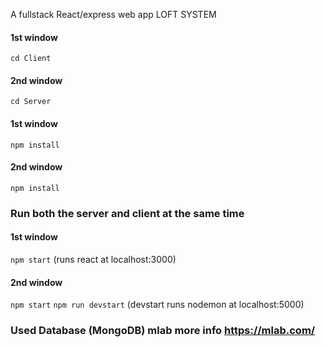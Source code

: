 A fullstack React/express web app LOFT SYSTEM

#### 1st window
`cd Client`

#### 2nd window
`cd Server`

#### 1st window
`npm install` 

#### 2nd window
`npm install` 


### Run both the server and client at the same time

#### 1st window 
`npm start`
(runs react at localhost:3000)

#### 2nd window 
`npm start`
`npm run devstart` (devstart runs nodemon at localhost:5000)



### Used Database (MongoDB) mlab more info https://mlab.com/
